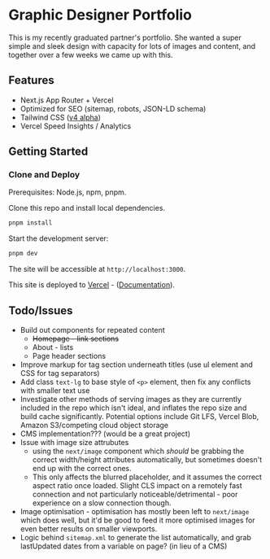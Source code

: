 # Graphic Designer Portfolio

This is my recently graduated partner's portfolio. She wanted a super simple and sleek design with capacity for lots of images and content, and together over a few weeks we came up with this.

## Features

- Next.js App Router + Vercel
- Optimized for SEO (sitemap, robots, JSON-LD schema)
- Tailwind CSS ([v4 alpha](https://tailwindcss.com/blog/tailwindcss-v4-alpha))
- Vercel Speed Insights / Analytics

## Getting Started

### Clone and Deploy

Prerequisites: Node.js, npm, pnpm.

Clone this repo and install local dependencies.

```bash
pnpm install
```

Start the development server:

```bash
pnpm dev
```

The site will be accessible at `http://localhost:3000`.

This site is deployed to [Vercel](https://vercel.com/) - ([Documentation](https://nextjs.org/docs/app/building-your-application/deploying)).

## Todo/Issues

- Build out components for repeated content
    - ~~Homepage - link sections~~
    - About - lists
    - Page header sections
- Improve markup for tag section underneath titles (use ul element and CSS for tag separators)
- Add class `text-lg` to base style of `<p>` element, then fix any conflicts with smaller text use
- Investigate other methods of serving images as they are currently included in the repo which isn't ideal, and inflates the repo size and build cache significantly. Potential options include Git LFS, Vercel Blob, Amazon S3/competing cloud object storage
- CMS implementation??? (would be a great project)
- Issue with image size attrubutes
    - using the `next/image` component which _should_ be grabbing the correct width/height attributes automatically, but sometimes doesn't end up with the correct ones.
    - This only affects the blurred placeholder, and it assumes the correct aspect ratio once loaded. Slight CLS impact on a remotely fast connection and not particularly noticeable/detrimental - poor experience on a slow connection though.
- Image optimisation - optimisation has mostly been left to `next/image` which does well, but it'd be good to feed it more optimised images for even better results on smaller viewports.
- Logic behind `sitemap.xml` to generate the list automatically, and grab lastUpdated dates from a variable on page? (in lieu of a CMS)
